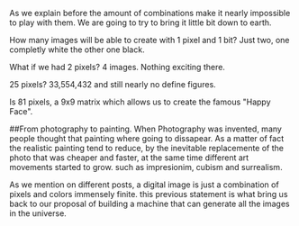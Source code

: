 As we explain before the amount of combinations make it nearly impossible to play with them. We are going to try to bring it little bit down to earth.

How many images will be able to create with 1 pixel and 1 bit?
Just two, one completly white the other one black.

What if we had 2 pixels? 4 images. Nothing exciting there.

25 pixels? 33,554,432 and still nearly no define figures.

Is 81 pixels, a 9x9 matrix which allows us to create the famous "Happy Face".


##From photography to painting.
When Photography was invented, many people thought that painting where going to dissapear. As a matter of fact the realistic painting tend to reduce, by the inevitable replacemente of the photo that was cheaper and faster, at the same time different art movements started to grow. such as impresionim, cubism and surrealism.

As we mention on different posts, a digital image is just a combination of pixels and colors immensely finite. this previous statement is what bring us back to our proposal of building a machine that can generate all the images in the universe.
